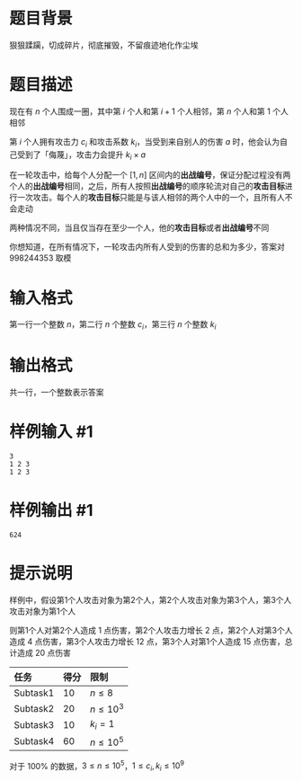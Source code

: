# 题目背景

狠狠蹂躏，切成碎片，彻底摧毁，不留痕迹地化作尘埃

# 题目描述

现在有 $n$ 个人围成一圈，其中第 $i$ 个人和第 $i+1$ 个人相邻，第 $n$ 个人和第 $1$ 个人相邻

第 $i$ 个人拥有攻击力 $c_i$ 和攻击系数 $k_i$，当受到来自别人的伤害 $a$ 时，他会认为自己受到了「侮蔑」，攻击力会提升 $k_i\times a$

在一轮攻击中，给每个人分配一个 $[1, n]$ 区间内的**出战编号**，保证分配过程没有两个人的**出战编号**相同，之后，所有人按照**出战编号**的顺序轮流对自己的**攻击目标**进行一次攻击。每个人的**攻击目标**只能是与该人相邻的两个人中的一个，且所有人不会走动

两种情况不同，当且仅当存在至少一个人，他的**攻击目标**或者**出战编号**不同

你想知道，在所有情况下，一轮攻击内所有人受到的伤害的总和为多少，答案对 $998244353$ 取模

# 输入格式

第一行一个整数 $n$，第二行 $n$ 个整数 $c_i$，第三行 $n$ 个整数 $k_i$

# 输出格式

共一行，一个整数表示答案

# 样例输入 #1

```
3
1 2 3
1 2 3
```

# 样例输出 #1

```
624
```

# 提示说明

样例中，假设第1个人攻击对象为第2个人，第2个人攻击对象为第3个人，第3个人攻击对象为第1个人

则第1个人对第2个人造成 $1$ 点伤害，第2个人攻击力增长 $2$ 点，第2个人对第3个人造成 $4$ 点伤害，第3个人攻击力增长 $12$ 点，第3个人对第1个人造成 $15$ 点伤害，总计造成 $20$ 点伤害

|任务|得分|限制|
|:---|:---|:---|
|Subtask1|10|$n\leq 8$|
|Subtask2|20|$n\leq 10^3$|
|Subtask3|10|$k_i = 1$|
|Subtask4|60|$n\leq 10^5$|

对于 $100\%$ 的数据，$3\leq n\leq 10^5$，$1\leq c_i,k_i\leq 10^9$